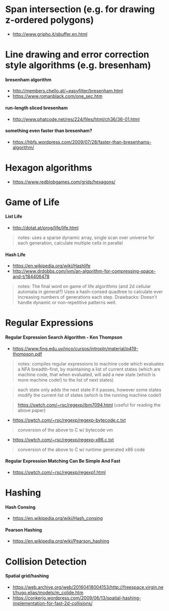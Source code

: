 # Span intersection (e.g. for drawing z-ordered polygons)
- http://www.gripho.it/sbuffer.en.html

# Line drawing and error correction style algorithms (e.g. bresenham)
#### bresenham algorithm
- http://members.chello.at/~easyfilter/bresenham.html
- https://www.romanblack.com/one_sec.htm

#### run-length sliced bresenham
- http://www.phatcode.net/res/224/files/html/ch36/36-01.html

#### something even faster than bresenham?
- https://hbfs.wordpress.com/2009/07/28/faster-than-bresenhams-algorithm/


# Hexagon algorithms
-  https://www.redblobgames.com/grids/hexagons/


# Game of Life

#### List Life
- http://dotat.at/prog/life/life.html
> notes: uses a sparse dynamic array, single scan over universe for each generation, calculate multiple cells in parallel

#### Hash Life
- https://en.wikipedia.org/wiki/Hashlife
- http://www.drdobbs.com/jvm/an-algorithm-for-compressing-space-and-t/184406478

> notes: The final word on game of life algorithms (and 2d cellular automata in general?)  Uses a hash-consed quadtree to calculate ever increasing numbers of generations each step.
> Drawbacks:  Doesn't handle dynamic or non-repetitive patterns well.

# Regular Expressions

#### Regular Expression Search Algorithm - Ken Thompson
- https://www.fing.edu.uy/inco/cursos/intropln/material/p419-thompson.pdf
> notes: compiles regular expressions to machine code which evaluates a NFA breadth-first, by maintaining a list of current states (which are machine code, that when evaluated, will add a new state (which is more machine code!) to the list of next states)

> each state only adds the next state if it passes, however some states modify the current list of states (which is the running machine code!)

> https://swtch.com/~rsc/regexp/ibm7094.html  (useful for reading the above paper)

- https://swtch.com/~rsc/regexp/regexp-bytecode.c.txt
> conversion of the above to C w/ bytecode vm 

- https://swtch.com/~rsc/regexp/regexp-x86.c.txt
> conversion of the above to C w/ runtime generated x86 code


#### Regular Expression Matching Can Be Simple And Fast
- https://swtch.com/~rsc/regexp/regexp1.html


# Hashing

#### Hash Consing
- https://en.wikipedia.org/wiki/Hash_consing

#### Pearson Hashing
- https://en.wikipedia.org/wiki/Pearson_hashing

# Collision Detection
#### Spatial grid/hashing
- https://web.archive.org/web/20160418004153/http://freespace.virgin.net/hugo.elias/models/m_colide.htm
- https://conkerjo.wordpress.com/2009/06/13/spatial-hashing-implementation-for-fast-2d-collisions/

